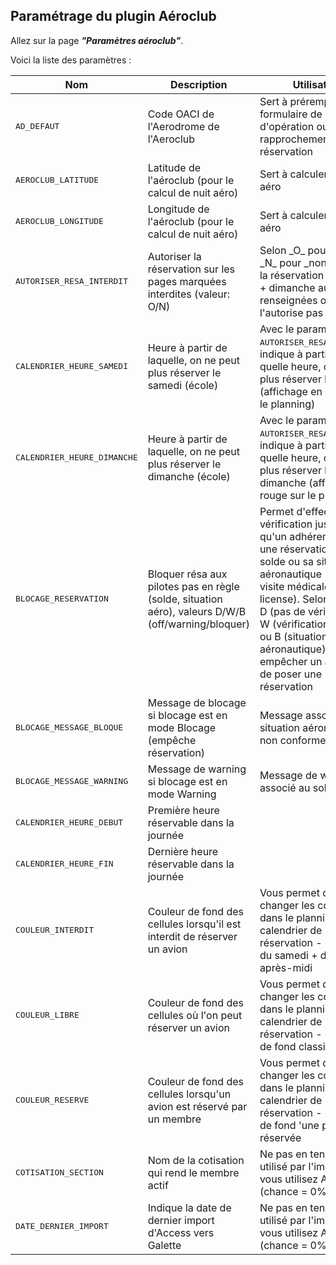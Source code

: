 ## Paramétrage du plugin Aéroclub

Allez sur la page _**"Paramètres aéroclub"**_.

Voici la liste des paramètres :

<table>
  <thead>
    <tr>
      <th>Nom</th>
      <th>Description</th>
      <th>Utilisation</th>
    </tr>
  </thead>
  <tbody>
    <tr>
      <td><tt>AD_DEFAUT</tt></td>
      <td>Code OACI de l'Aerodrome de l'Aeroclub</td>
      <td>Sert à préremplir le formulaire de création d'opération ou lors du rapprochement d'une réservation</td>
    </tr>
    <tr>
      <td><tt>AEROCLUB_LATITUDE</tt></td>
      <td>Latitude de l'aéroclub (pour le calcul de nuit aéro)</td>
      <td>Sert à calculer la nuit aéro</td>
    </tr>
    <tr>
      <td><tt>AEROCLUB_LONGITUDE</tt></td>
      <td>Longitude de l'aéroclub (pour le calcul de nuit aéro)</td>
      <td>Sert à calculer la nuit aéro</td>
     </tr>
     <tr>
      <td><tt>AUTORISER_RESA_INTERDIT</tt></td>
      <td>Autoriser la réservation sur les pages marquées interdites (valeur: O/N)</td>
      <td>Selon _O_ pour _oui_ ou _N_ pour _non_, autorise la réservation le samedi + dimanche aux heures renseignées ou ne l'autorise pas</td>
    </tr>
    <tr>
      <td><tt>CALENDRIER_HEURE_SAMEDI</tt></td>
      <td>Heure à partir de laquelle, on ne peut plus réserver le samedi (école)</td>
      <td>Avec le paramètre <tt>AUTORISER_RESA_INTERDIT</tt>, indique à partir de quelle heure, on ne peut plus réserver le samedi (affichage en rouge sur le planning)</td>
    </tr>
    <tr>
      <td><tt>CALENDRIER_HEURE_DIMANCHE</tt></td>
      <td>Heure à partir de laquelle, on ne peut plus réserver le dimanche (école)</td>
      <td>Avec le paramètre <tt>AUTORISER_RESA_INTERDIT</tt>, indique à partir de quelle heure, on ne peut plus réserver le dimanche (affichage en rouge sur le planning)</td>
    </tr>
    <tr>
      <td><tt>BLOCAGE_RESERVATION</tt></td>
      <td>Bloquer résa aux pilotes pas en règle (solde, situation aéro), valeurs D/W/B (off/warning/bloquer)</td>
      <td>Permet d'effectuer une vérification juste avant qu'un adhérent pose une réservation sur son solde ou sa situation aéronautique (date de visite médicale et license). Selon la valeur D (pas de vérification), W (vérification solde) ou B (situation aéronautique), peut empêcher un adhérent de poser une réservation</td>
    </tr>
    <tr>
      <td><tt>BLOCAGE_MESSAGE_BLOQUE</tt></td>
      <td>Message de blocage si blocage est en mode Blocage (empêche réservation)</td>
      <td>Message associé à la situation aéronautique non conforme</td>
    </tr>
    <tr>
      <td><tt>BLOCAGE_MESSAGE_WARNING</tt></td>
      <td>Message de warning si blocage est en mode Warning</td>
      <td>Message de warning associé au solde négatif</td>
    </tr>
    <tr>
      <td><tt>CALENDRIER_HEURE_DEBUT</tt></td>
      <td>Première heure réservable dans la journée</td>
      <td></td>
    </tr>
    <tr>
      <td><tt>CALENDRIER_HEURE_FIN</tt></td>
      <td>Dernière heure réservable dans la journée</td>
      <td></td>
     </tr>
     <tr>
      <td><tt>COULEUR_INTERDIT</tt></td>
      <td>Couleur de fond des cellules lorsqu'il est interdit de réserver un avion</td>
      <td>Vous permet de changer les couleurs dans le planning et le calendrier de réservation - couleur du samedi + dimanche après-midi</td>
    </tr>
    <tr>
      <td><tt>COULEUR_LIBRE</tt></td>
      <td>Couleur de fond des cellules où l'on peut réserver un avion</td>
      <td>Vous permet de changer les couleurs dans le planning et le calendrier de réservation - couleur de fond classique</td>
    </tr>
    <tr>
      <td><tt>COULEUR_RESERVE</tt></td>
      <td>Couleur de fond des cellules lorsqu'un avion est réservé par un membre</td>
      <td>Vous permet de changer les couleurs dans le planning et le calendrier de réservation - couleur de fond 'une plage réservée</td>
    </tr>
    <tr>
      <td><tt>COTISATION_SECTION</tt></td>
      <td>Nom de la cotisation qui rend le membre actif</td>
      <td>Ne pas en tenir compte, utilisé par l'import si vous utilisez Access (chance = 0%)</td>
    </tr>
    <tr>
      <td><tt>DATE_DERNIER_IMPORT</tt></td>
      <td>Indique la date de dernier import d'Access vers Galette</td>
      <td>Ne pas en tenir compte, utilisé par l'import si vous utilisez Access (chance = 0%)</td>
   </tr>
  </tbody>
</table>
